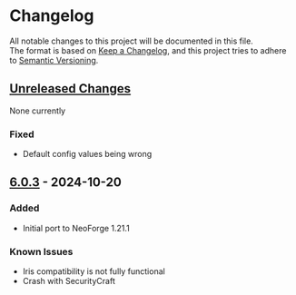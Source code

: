 # Changelog

All notable changes to this project will be documented in this file.  
The format is based on [Keep a Changelog](https://keepachangelog.com/en/1.1.0/),
and this project tries to adhere to [Semantic Versioning](https://semver.org/spec/v2.0.0.html).

## [Unreleased Changes]
None currently

### Fixed
- Default config values being wrong

## [6.0.3](https://github.com/iPortalTeam/ImmersivePortalsModForNeo/tree/7c526fc7f1af2f339bf1611d9aa53db5f80ae91d) - 2024-10-20

### Added

- Initial port to NeoForge 1.21.1

### Known Issues

- Iris compatibility is not fully functional
- Crash with SecurityCraft

[Unreleased Changes]: https://github.com/iPortalTeam/ImmersivePortalsModForNeo/compare/v6.0.3...HEAD
[6.0.3]: https://github.com/iPortalTeam/ImmersivePortalsModForNeo/releases/tag/v6.0.3

